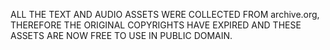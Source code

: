 ALL THE TEXT AND AUDIO ASSETS WERE COLLECTED FROM archive.org, THEREFORE THE ORIGINAL COPYRIGHTS HAVE EXPIRED AND THESE ASSETS ARE NOW FREE TO USE IN PUBLIC DOMAIN.

